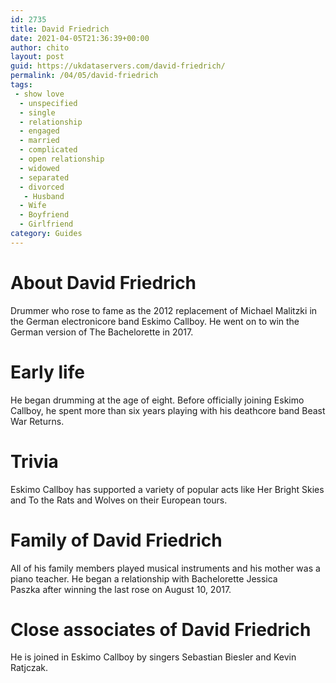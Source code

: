 ```yaml
---
id: 2735
title: David Friedrich
date: 2021-04-05T21:36:39+00:00
author: chito
layout: post
guid: https://ukdataservers.com/david-friedrich/
permalink: /04/05/david-friedrich
tags:
 - show love
  - unspecified
  - single
  - relationship
  - engaged
  - married
  - complicated
  - open relationship
  - widowed
  - separated
  - divorced
   - Husband
  - Wife
  - Boyfriend
  - Girlfriend
category: Guides
---
```




  
  
#  About David Friedrich
                  
                  
                  
Drummer who rose to fame as the 2012 replacement of Michael Malitzki in the German electronicore band Eskimo Callboy. He went on to win the German version of The Bachelorette in 2017.
                  
                
                
                
# Early life
                  
                  
                  
He began drumming at the age of eight. Before officially joining Eskimo Callboy, he spent more than six years playing with his deathcore band Beast War Returns.
                  
                
                
                
# Trivia
                  
                  
                  
Eskimo Callboy has supported a variety of popular acts like Her Bright Skies and To the Rats and Wolves on their European tours.
                  
                
                
                
# Family of David Friedrich
                  
                  
                  
All of his family members played musical instruments and his mother was a piano teacher. He began a relationship with Bachelorette Jessica Paszka after winning the last rose on August 10, 2017.
                  
                
                
                
# Close associates of David Friedrich
                  
                  
                  
He is joined in Eskimo Callboy by singers Sebastian Biesler and Kevin Ratjczak.
                  
                
              
            
          
          
          
    
    
  
